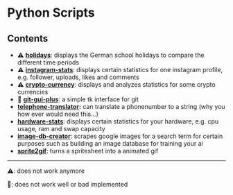 # Python Scripts

## Contents

- ⚠ **[holidays](./holidays.py)**:
    displays the German school holidays to compare the different time periods
- ⚠ **[instagram-stats](./instagram-stats.py)**:
    displays certain statistics for one instagram profile, e.g. follower, uploads, likes and comments
- ⚠ **[crypto-currency](./crypto-currency)**:
    displays and analyzes statistics for some crypto currencies
- 🚫 **[git-gui-plus](./git-gui-plus/git-gui-plus.py)**:
    a simple tk interface for git
- **[telephone-translator](./telephone-translator):**
    can translate a phonenumber to a string (why you how ever would need this...)
- **[hardware-stats](./hardware-stats.py)**:
    displays certain statistics for your hardware, e.g. cpu usage, ram and swap capacity
- **[image-db-creator](./image-db-creator/scraper.py)**:
    scrapes google images for a search term for certain purposes such as building an image database for training your ai
- **[sprite2gif](./sprite2gif)**:
    turns a spritesheet into a animated gif

---

<p>⚠: does not work anymore</p>
<p>🚫: does not work well or bad implemented</p>
